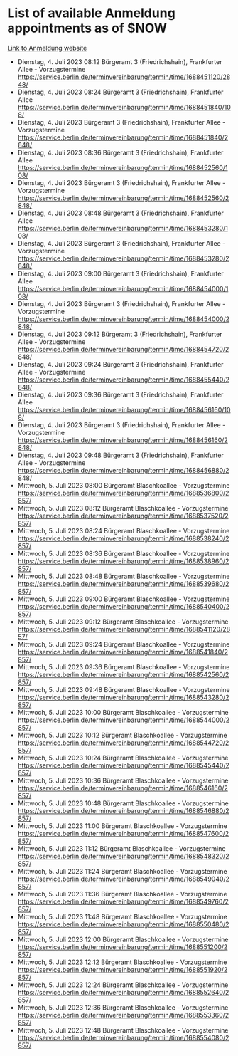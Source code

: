 # List of available Anmeldung appointments as of $NOW
[Link to Anmeldung website](https://service.berlin.de/terminvereinbarung/termin/tag.php?termin=1&anliegen[]=120686&dienstleisterlist=122210,122217,327316,122219,327312,122227,327314,122231,327346,122243,327348,122254,122252,329742,122260,329745,122262,329748,122271,327278,122273,327274,122277,327276,330436,122280,327294,122282,327290,122284,327292,122291,327270,122285,327266,122286,327264,122296,327268,150230,329760,122297,327286,122294,327284,122312,329763,122314,329775,122304,327330,122311,327334,122309,327332,317869,122281,327352,122279,329772,122283,122276,327324,122274,327326,122267,329766,122246,327318,122251,327320,122257,327322,122208,327298,122226,327300&herkunft=http%3A%2F%2Fservice.berlin.de%2Fdienstleistung%2F120686%2F)
- Dienstag, 4. Juli 2023 08:12 Bürgeramt 3 (Friedrichshain), Frankfurter Allee - Vorzugstermine https://service.berlin.de/terminvereinbarung/termin/time/1688451120/2848/
- Dienstag, 4. Juli 2023 08:24 Bürgeramt 3 (Friedrichshain), Frankfurter Allee https://service.berlin.de/terminvereinbarung/termin/time/1688451840/108/
- Dienstag, 4. Juli 2023  Bürgeramt 3 (Friedrichshain), Frankfurter Allee - Vorzugstermine https://service.berlin.de/terminvereinbarung/termin/time/1688451840/2848/
- Dienstag, 4. Juli 2023 08:36 Bürgeramt 3 (Friedrichshain), Frankfurter Allee https://service.berlin.de/terminvereinbarung/termin/time/1688452560/108/
- Dienstag, 4. Juli 2023  Bürgeramt 3 (Friedrichshain), Frankfurter Allee - Vorzugstermine https://service.berlin.de/terminvereinbarung/termin/time/1688452560/2848/
- Dienstag, 4. Juli 2023 08:48 Bürgeramt 3 (Friedrichshain), Frankfurter Allee https://service.berlin.de/terminvereinbarung/termin/time/1688453280/108/
- Dienstag, 4. Juli 2023  Bürgeramt 3 (Friedrichshain), Frankfurter Allee - Vorzugstermine https://service.berlin.de/terminvereinbarung/termin/time/1688453280/2848/
- Dienstag, 4. Juli 2023 09:00 Bürgeramt 3 (Friedrichshain), Frankfurter Allee https://service.berlin.de/terminvereinbarung/termin/time/1688454000/108/
- Dienstag, 4. Juli 2023  Bürgeramt 3 (Friedrichshain), Frankfurter Allee - Vorzugstermine https://service.berlin.de/terminvereinbarung/termin/time/1688454000/2848/
- Dienstag, 4. Juli 2023 09:12 Bürgeramt 3 (Friedrichshain), Frankfurter Allee - Vorzugstermine https://service.berlin.de/terminvereinbarung/termin/time/1688454720/2848/
- Dienstag, 4. Juli 2023 09:24 Bürgeramt 3 (Friedrichshain), Frankfurter Allee - Vorzugstermine https://service.berlin.de/terminvereinbarung/termin/time/1688455440/2848/
- Dienstag, 4. Juli 2023 09:36 Bürgeramt 3 (Friedrichshain), Frankfurter Allee https://service.berlin.de/terminvereinbarung/termin/time/1688456160/108/
- Dienstag, 4. Juli 2023  Bürgeramt 3 (Friedrichshain), Frankfurter Allee - Vorzugstermine https://service.berlin.de/terminvereinbarung/termin/time/1688456160/2848/
- Dienstag, 4. Juli 2023 09:48 Bürgeramt 3 (Friedrichshain), Frankfurter Allee - Vorzugstermine https://service.berlin.de/terminvereinbarung/termin/time/1688456880/2848/
- Mittwoch, 5. Juli 2023 08:00 Bürgeramt Blaschkoallee - Vorzugstermine https://service.berlin.de/terminvereinbarung/termin/time/1688536800/2857/
- Mittwoch, 5. Juli 2023 08:12 Bürgeramt Blaschkoallee - Vorzugstermine https://service.berlin.de/terminvereinbarung/termin/time/1688537520/2857/
- Mittwoch, 5. Juli 2023 08:24 Bürgeramt Blaschkoallee - Vorzugstermine https://service.berlin.de/terminvereinbarung/termin/time/1688538240/2857/
- Mittwoch, 5. Juli 2023 08:36 Bürgeramt Blaschkoallee - Vorzugstermine https://service.berlin.de/terminvereinbarung/termin/time/1688538960/2857/
- Mittwoch, 5. Juli 2023 08:48 Bürgeramt Blaschkoallee - Vorzugstermine https://service.berlin.de/terminvereinbarung/termin/time/1688539680/2857/
- Mittwoch, 5. Juli 2023 09:00 Bürgeramt Blaschkoallee - Vorzugstermine https://service.berlin.de/terminvereinbarung/termin/time/1688540400/2857/
- Mittwoch, 5. Juli 2023 09:12 Bürgeramt Blaschkoallee - Vorzugstermine https://service.berlin.de/terminvereinbarung/termin/time/1688541120/2857/
- Mittwoch, 5. Juli 2023 09:24 Bürgeramt Blaschkoallee - Vorzugstermine https://service.berlin.de/terminvereinbarung/termin/time/1688541840/2857/
- Mittwoch, 5. Juli 2023 09:36 Bürgeramt Blaschkoallee - Vorzugstermine https://service.berlin.de/terminvereinbarung/termin/time/1688542560/2857/
- Mittwoch, 5. Juli 2023 09:48 Bürgeramt Blaschkoallee - Vorzugstermine https://service.berlin.de/terminvereinbarung/termin/time/1688543280/2857/
- Mittwoch, 5. Juli 2023 10:00 Bürgeramt Blaschkoallee - Vorzugstermine https://service.berlin.de/terminvereinbarung/termin/time/1688544000/2857/
- Mittwoch, 5. Juli 2023 10:12 Bürgeramt Blaschkoallee - Vorzugstermine https://service.berlin.de/terminvereinbarung/termin/time/1688544720/2857/
- Mittwoch, 5. Juli 2023 10:24 Bürgeramt Blaschkoallee - Vorzugstermine https://service.berlin.de/terminvereinbarung/termin/time/1688545440/2857/
- Mittwoch, 5. Juli 2023 10:36 Bürgeramt Blaschkoallee - Vorzugstermine https://service.berlin.de/terminvereinbarung/termin/time/1688546160/2857/
- Mittwoch, 5. Juli 2023 10:48 Bürgeramt Blaschkoallee - Vorzugstermine https://service.berlin.de/terminvereinbarung/termin/time/1688546880/2857/
- Mittwoch, 5. Juli 2023 11:00 Bürgeramt Blaschkoallee - Vorzugstermine https://service.berlin.de/terminvereinbarung/termin/time/1688547600/2857/
- Mittwoch, 5. Juli 2023 11:12 Bürgeramt Blaschkoallee - Vorzugstermine https://service.berlin.de/terminvereinbarung/termin/time/1688548320/2857/
- Mittwoch, 5. Juli 2023 11:24 Bürgeramt Blaschkoallee - Vorzugstermine https://service.berlin.de/terminvereinbarung/termin/time/1688549040/2857/
- Mittwoch, 5. Juli 2023 11:36 Bürgeramt Blaschkoallee - Vorzugstermine https://service.berlin.de/terminvereinbarung/termin/time/1688549760/2857/
- Mittwoch, 5. Juli 2023 11:48 Bürgeramt Blaschkoallee - Vorzugstermine https://service.berlin.de/terminvereinbarung/termin/time/1688550480/2857/
- Mittwoch, 5. Juli 2023 12:00 Bürgeramt Blaschkoallee - Vorzugstermine https://service.berlin.de/terminvereinbarung/termin/time/1688551200/2857/
- Mittwoch, 5. Juli 2023 12:12 Bürgeramt Blaschkoallee - Vorzugstermine https://service.berlin.de/terminvereinbarung/termin/time/1688551920/2857/
- Mittwoch, 5. Juli 2023 12:24 Bürgeramt Blaschkoallee - Vorzugstermine https://service.berlin.de/terminvereinbarung/termin/time/1688552640/2857/
- Mittwoch, 5. Juli 2023 12:36 Bürgeramt Blaschkoallee - Vorzugstermine https://service.berlin.de/terminvereinbarung/termin/time/1688553360/2857/
- Mittwoch, 5. Juli 2023 12:48 Bürgeramt Blaschkoallee - Vorzugstermine https://service.berlin.de/terminvereinbarung/termin/time/1688554080/2857/
